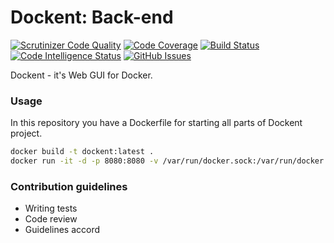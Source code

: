 # Dockent: Back-end

[![Scrutinizer Code Quality](https://scrutinizer-ci.com/g/dockent/backend/badges/quality-score.png?b=master)](https://scrutinizer-ci.com/g/dockent/backend/?branch=master)
[![Code Coverage](https://scrutinizer-ci.com/g/dockent/backend/badges/coverage.png?b=master)](https://scrutinizer-ci.com/g/dockent/backend/?branch=master)
[![Build Status](https://scrutinizer-ci.com/g/dockent/backend/badges/build.png?b=master)](https://scrutinizer-ci.com/g/dockent/backend/build-status/master)
[![Code Intelligence Status](https://scrutinizer-ci.com/g/dockent/backend/badges/code-intelligence.svg?b=master)](https://scrutinizer-ci.com/code-intelligence)
[![GitHub Issues](https://img.shields.io/github/issues-raw/ScaryDonetskiy/Phalcon-Migration-Runner.svg)]()

Dockent - it's Web GUI for Docker.

### Usage ###

In this repository you have a Dockerfile for starting all parts of Dockent project.

```bash
docker build -t dockent:latest .
docker run -it -d -p 8080:8080 -v /var/run/docker.sock:/var/run/docker.sock dockent:latest
```

### Contribution guidelines ###

* Writing tests
* Code review
* Guidelines accord